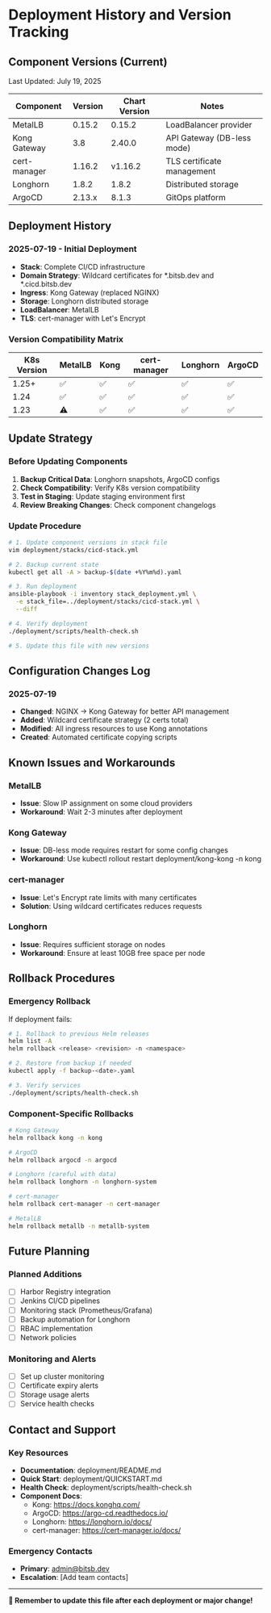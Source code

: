 # Deployment History and Version Tracking

## Component Versions (Current)
Last Updated: July 19, 2025

| Component | Version | Chart Version | Notes |
|-----------|---------|---------------|-------|
| MetalLB | 0.15.2 | 0.15.2 | LoadBalancer provider |
| Kong Gateway | 3.8 | 2.40.0 | API Gateway (DB-less mode) |
| cert-manager | 1.16.2 | v1.16.2 | TLS certificate management |
| Longhorn | 1.8.2 | 1.8.2 | Distributed storage |
| ArgoCD | 2.13.x | 8.1.3 | GitOps platform |

## Deployment History

### 2025-07-19 - Initial Deployment
- **Stack**: Complete CI/CD infrastructure
- **Domain Strategy**: Wildcard certificates for *.bitsb.dev and *.cicd.bitsb.dev
- **Ingress**: Kong Gateway (replaced NGINX)
- **Storage**: Longhorn distributed storage
- **LoadBalancer**: MetalLB
- **TLS**: cert-manager with Let's Encrypt

### Version Compatibility Matrix

| K8s Version | MetalLB | Kong | cert-manager | Longhorn | ArgoCD |
|-------------|---------|------|--------------|----------|--------|
| 1.25+ | ✅ | ✅ | ✅ | ✅ | ✅ |
| 1.24 | ✅ | ✅ | ✅ | ✅ | ✅ |
| 1.23 | ⚠️ | ✅ | ✅ | ✅ | ✅ |

## Update Strategy

### Before Updating Components
1. **Backup Critical Data**: Longhorn snapshots, ArgoCD configs
2. **Check Compatibility**: Verify K8s version compatibility
3. **Test in Staging**: Update staging environment first
4. **Review Breaking Changes**: Check component changelogs

### Update Procedure
```bash
# 1. Update component versions in stack file
vim deployment/stacks/cicd-stack.yml

# 2. Backup current state
kubectl get all -A > backup-$(date +%Y%m%d).yaml

# 3. Run deployment
ansible-playbook -i inventory stack_deployment.yml \
  -e stack_file=../deployment/stacks/cicd-stack.yml \
  --diff

# 4. Verify deployment
./deployment/scripts/health-check.sh

# 5. Update this file with new versions
```

## Configuration Changes Log

### 2025-07-19
- **Changed**: NGINX → Kong Gateway for better API management
- **Added**: Wildcard certificate strategy (2 certs total)
- **Modified**: All ingress resources to use Kong annotations
- **Created**: Automated certificate copying scripts

## Known Issues and Workarounds

### MetalLB
- **Issue**: Slow IP assignment on some cloud providers
- **Workaround**: Wait 2-3 minutes after deployment

### Kong Gateway  
- **Issue**: DB-less mode requires restart for some config changes
- **Workaround**: Use kubectl rollout restart deployment/kong-kong -n kong

### cert-manager
- **Issue**: Let's Encrypt rate limits with many certificates
- **Solution**: Using wildcard certificates reduces requests

### Longhorn
- **Issue**: Requires sufficient storage on nodes
- **Workaround**: Ensure at least 10GB free space per node

## Rollback Procedures

### Emergency Rollback
If deployment fails:
```bash
# 1. Rollback to previous Helm releases
helm list -A
helm rollback <release> <revision> -n <namespace>

# 2. Restore from backup if needed
kubectl apply -f backup-<date>.yaml

# 3. Verify services
./deployment/scripts/health-check.sh
```

### Component-Specific Rollbacks
```bash
# Kong Gateway
helm rollback kong -n kong

# ArgoCD  
helm rollback argocd -n argocd

# Longhorn (careful with data)
helm rollback longhorn -n longhorn-system

# cert-manager
helm rollback cert-manager -n cert-manager

# MetalLB
helm rollback metallb -n metallb-system
```

## Future Planning

### Planned Additions
- [ ] Harbor Registry integration
- [ ] Jenkins CI/CD pipelines  
- [ ] Monitoring stack (Prometheus/Grafana)
- [ ] Backup automation for Longhorn
- [ ] RBAC implementation
- [ ] Network policies

### Monitoring and Alerts
- [ ] Set up cluster monitoring
- [ ] Certificate expiry alerts
- [ ] Storage usage alerts
- [ ] Service health checks

## Contact and Support

### Key Resources
- **Documentation**: deployment/README.md
- **Quick Start**: deployment/QUICKSTART.md
- **Health Check**: deployment/scripts/health-check.sh
- **Component Docs**: 
  - Kong: https://docs.konghq.com/
  - ArgoCD: https://argo-cd.readthedocs.io/
  - Longhorn: https://longhorn.io/docs/
  - cert-manager: https://cert-manager.io/docs/

### Emergency Contacts
- **Primary**: admin@bitsb.dev
- **Escalation**: [Add team contacts]

---
**📝 Remember to update this file after each deployment or major change!**
